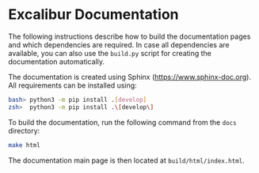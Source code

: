 # Excalibur Documentation

The following instructions describe how to build the documentation pages and which dependencies are required.
In case all dependencies are available, you can also use the `build.py` script for creating the documentation automatically.

The documentation is created using Sphinx (https://www.sphinx-doc.org).
All requirements can be installed using:

```bash
bash> python3 -m pip install .[develop]
zsh>  python3 -m pip install .\[develop\]
```

To build the documentation, run the following command from the `docs` directory:

```bash
make html
```

The documentation main page is then located at `build/html/index.html`. 
